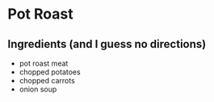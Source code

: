 # Pot Roast

## Ingredients (and I guess no directions)

- pot roast meat
- chopped potatoes
- chopped carrots
- onion soup
